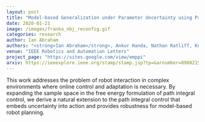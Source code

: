 ```yaml
---
layout: post
title: "Model-based Generalization under Parameter Uncertainty using Path Integral Control"
date: 2020-01-21
image: /images/franka_obj_reconfig.gif
categories: research
author: Ian Abraham
authors: "<strong>Ian Abraham</strong>, Ankur Handa, Nathan Ratliff, Kendall Lowrey, Todd Murphey, Dieter Fox"
venue: "IEEE Robotics and Automation Letters"
project_page: "https://sites.google.com/view/emppi"
arxiv: https://ieeexplore.ieee.org/stamp/stamp.jsp?tp=&arnumber=8988215&tag=1
---
```



This work addresses the problem of robot interaction in complex environments where online control and adaptation
is necessary. By expanding the sample space in the free energy formulation of path integral control, we derive a
natural extension to the path integral control that embeds uncertainty into action and provides robustness for
model-based robot planning.
